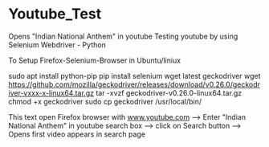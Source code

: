 # Youtube_Test
Opens "Indian National Anthem" in youtube
Testing youtube by using Selenium Webdriver - Python

To Setup Firefox-Selenium-Browser in Ubuntu/liniux

sudo apt install python-pip
pip install selenium
wget latest geckodriver
wget https://github.com/mozilla/geckodriver/releases/download/v0.26.0/geckodriver-vxxx-x-linux64.tar.gz
tar -xvzf geckodriver-v0.26.0-linux64.tar.gz
chmod +x geckodriver 
sudo cp geckodriver /usr/local/bin/

This text open Firefox browser with www.youtube.com --> Enter "Indian National Anthem" in youtube search box 
--> click on Search button --> Opens first video appears in search page
